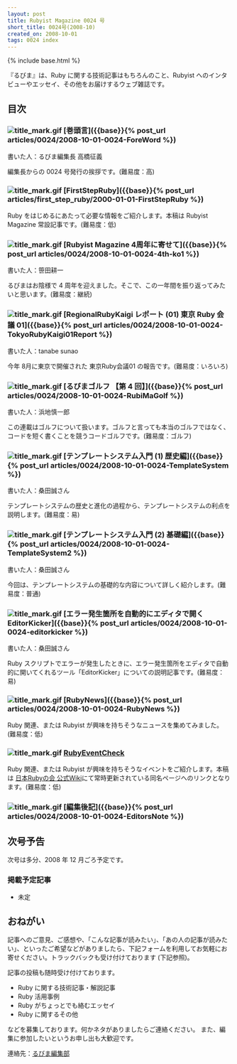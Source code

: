 ```yaml
---
layout: post
title: Rubyist Magazine 0024 号
short_title: 0024号(2008-10)
created_on: 2008-10-01
tags: 0024 index
---
```

{% include base.html %}


『るびま』は、Ruby に関する技術記事はもちろんのこと、Rubyist へのインタビューやエッセイ、その他をお届けするウェブ雑誌です。

## 目次

### ![title_mark.gif]({{base}}{{site.baseurl}}/images/title_mark.gif) [巻頭言]({{base}}{% post_url articles/0024/2008-10-01-0024-ForeWord %})

書いた人：るびま編集長 高橋征義

編集長からの 0024 号発行の挨拶です。(難易度：高)

### ![title_mark.gif]({{base}}{{site.baseurl}}/images/title_mark.gif) [FirstStepRuby]({{base}}{% post_url articles/first_step_ruby/2000-01-01-FirstStepRuby %})

Ruby をはじめるにあたって必要な情報をご紹介します。本稿は Rubyist Magazine 常設記事です。(難易度：低)

### ![title_mark.gif]({{base}}{{site.baseurl}}/images/title_mark.gif) [Rubyist Magazine 4周年に寄せて]({{base}}{% post_url articles/0024/2008-10-01-0024-4th-ko1 %})

書いた人：笹田耕一

るびまはお陰様で 4 周年を迎えました。そこで、この一年間を振り返ってみたいと思います。(難易度：継続)

### ![title_mark.gif]({{base}}{{site.baseurl}}/images/title_mark.gif) [RegionalRubyKaigi レポート (01) 東京 Ruby 会議 01]({{base}}{% post_url articles/0024/2008-10-01-0024-TokyoRubyKaigi01Report %})

書いた人：tanabe sunao

今年 8月に東京で開催された 東京Ruby会議01 の報告です。(難易度：いろいろ)

### ![title_mark.gif]({{base}}{{site.baseurl}}/images/title_mark.gif) [るびまゴルフ 【第 4 回】]({{base}}{% post_url articles/0024/2008-10-01-0024-RubiMaGolf %})

書いた人：浜地慎一郎

この連載はゴルフについて扱います。ゴルフと言っても本当のゴルフではなく、コードを短く書くことを競うコードゴルフです。(難易度：ゴルフ)

### ![title_mark.gif]({{base}}{{site.baseurl}}/images/title_mark.gif) [テンプレートシステム入門 (1) 歴史編]({{base}}{% post_url articles/0024/2008-10-01-0024-TemplateSystem %})

書いた人：桑田誠さん

テンプレートシステムの歴史と進化の過程から、テンプレートシステムの利点を説明します。(難易度：易)

### ![title_mark.gif]({{base}}{{site.baseurl}}/images/title_mark.gif) [テンプレートシステム入門 (2) 基礎編]({{base}}{% post_url articles/0024/2008-10-01-0024-TemplateSystem2 %})

書いた人：桑田誠さん

今回は、テンプレートシステムの基礎的な内容について詳しく紹介します。(難易度：普通)

### ![title_mark.gif]({{base}}{{site.baseurl}}/images/title_mark.gif) [エラー発生箇所を自動的にエディタで開く EditorKicker]({{base}}{% post_url articles/0024/2008-10-01-0024-editorkicker %})

書いた人：桑田誠さん

Ruby スクリプトでエラーが発生したときに、エラー発生箇所をエディタで自動的に開いてくれるツール「EditorKicker」についての説明記事です。(難易度：易) 

### ![title_mark.gif]({{base}}{{site.baseurl}}/images/title_mark.gif) [RubyNews]({{base}}{% post_url articles/0024/2008-10-01-0024-RubyNews %})

Ruby 関連、または Rubyist が興味を持ちそうなニュースを集めてみました。(難易度：低)

### ![title_mark.gif]({{base}}{{site.baseurl}}/images/title_mark.gif) [RubyEventCheck](http://jp.rubyist.net/?RubyEventCheck)

Ruby 関連、または Rubyist が興味を持ちそうなイベントをご紹介します。本稿は [日本Rubyの会 公式Wiki](http://jp.rubyist.net/)にて常時更新されている同名ページへのリンクとなります。(難易度：低)

### ![title_mark.gif]({{base}}{{site.baseurl}}/images/title_mark.gif) [編集後記]({{base}}{% post_url articles/0024/2008-10-01-0024-EditorsNote %})

## 次号予告

次号は多分、2008 年 12 月ごろ予定です。

### 掲載予定記事

* 未定


## おねがい

記事へのご意見、ご感想や、「こんな記事が読みたい」、「あの人の記事が読みたい」、といったご希望などがありましたら、下記フォームを利用してお気軽にお寄せください。トラックバックも受け付けております (下記参照)。

記事の投稿も随時受け付けております。

* Ruby に関する技術記事・解説記事
* Ruby 活用事例
* Ruby がちょっとでも絡むエッセイ
* Ruby に関するその他


などを募集しております。何かネタがありましたらご連絡ください。
また、編集に参加したいというお申し出も大歓迎です。

連絡先：[るびま編集部](mailto:magazine@ruby-no-kai.org)



